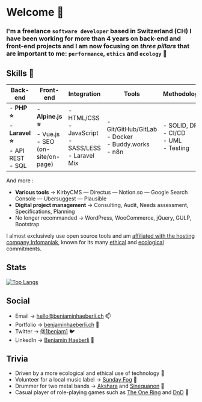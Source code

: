 # Welcome 👀

### I'm a freelance ``software developer`` based in Switzerland (CH) I have been working for more than 4 years on back-end and front-end projects and I am now focusing on _three pillars_ that are important to me: ``performance``, ``ethics`` and ``ecology`` 🌱 

## Skills 👋

| Back-end 	| Front-end | Integration | Tools | Methodology |
| --- | --- | --- | --- | --- |
| - **PHP ⭐** <br>- **Laravel ⭐**<br>- API REST<br>- SQL 	| - **Alpine.js ⭐**<br>- Vue.js<br>- SEO (on-site/on-page)	| - HTML/CSS<br>- JavaScript<br>- SASS/LESS<br>- Laravel Mix	| - Git/GitHub/GitLab<br>- Docker<br>- Buddy.works<br>- n8n 	| - SOLID, DRY<br>- CI/CD<br>- UML<br>- Testing 	|

And more :
- **Various tools** → KirbyCMS — Directus — Notion.so — Google Search Console — Ubersuggest — Plausible
- **Digital project management** → Consulting, Audit, Needs assessment, Specifications, Planning
- No longer recommanded → WordPress, WooCommerce, jQuery, GULP, Bootstrap

I almost exclusively use open source tools and am [affiliated with the hosting company Infomaniak](https://www.infomaniak.com/goto/fr/home?utm_term=62dbdda8347a1), known for its many [ethical](https://news.infomaniak.com/en/why-choose-infomaniak/) and [ecological](https://www.infomaniak.com/en/ecology) commitments.

## Stats 
[![Top Langs](https://github-readme-stats-26tkjvnvd-benjaminhaeberli.vercel.app/api/top-langs/?username=benjaminhaeberli&layout=compact&theme=graywhite)](https://github.com/anuraghazra/github-readme-stats)

## Social
- Email → [hello@benjaminhaeberli.ch](mailto:hello@benjaminhaeberli.ch) 📫
- Portfolio → [benjaminhaeberli.ch](https://benjaminhaeberli.ch/) 📁
- Twitter → [@1benjam1](https://twitter.com/1benjam1) 🐦
- LinkedIn → [Benjamin Haeberli](https://www.linkedin.com/in/benjaminhaeberli/) 💼

## Trivia

-   Driven by a more ecological and ethical use of technology 🌱
-   Volunteer for a local music label → <a href="https://sundayfog.ch/">Sunday Fog</a> 📣
-   Drummer for two metal bands → <a href="https://akshara.ch/">Akshara</a> and <a href="https://www.facebook.com/sinequanonmetal">Sinequanon</a> 🥁
-   Casual player of role-playing games such as <a href="https://en.wikipedia.org/wiki/The_One_Ring_Roleplaying_Game">The One Ring</a> and <a href="https://www.dndbeyond.com/">DnD</a> 🎲
